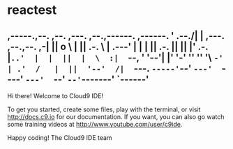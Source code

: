 # reactest
 ,-----.,--.                  ,--. ,---.   ,--.,------.  ,------.
'  .--./|  | ,---. ,--.,--. ,-|  || o   \  |  ||  .-.  \ |  .---'
|  |    |  || .-. ||  ||  |' .-. |`..'  |  |  ||  |  \  :|  `--, 
'  '--'\|  |' '-' ''  ''  '\ `-' | .'  /   |  ||  '--'  /|  `---.
 `-----'`--' `---'  `----'  `---'  `--'    `--'`-------' `------'
----------------------------------------------------------------- 
Hi there! Welcome to Cloud9 IDE!

To get you started, create some files, play with the terminal, or visit http://docs.c9.io for our documentation. If you want, you can also go watch some training videos at http://www.youtube.com/user/c9ide.

Happy coding! The Cloud9 IDE team